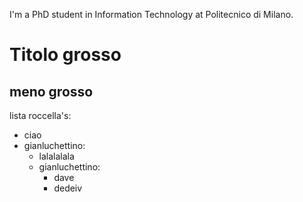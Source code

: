 I'm a PhD student in Information Technology at Politecnico di Milano.
# Titolo grosso
## meno grosso

lista roccella's:
- ciao
- gianluchettino:
  + lalalalala
  + gianluchettino:
    * dave
    * dedeiv

